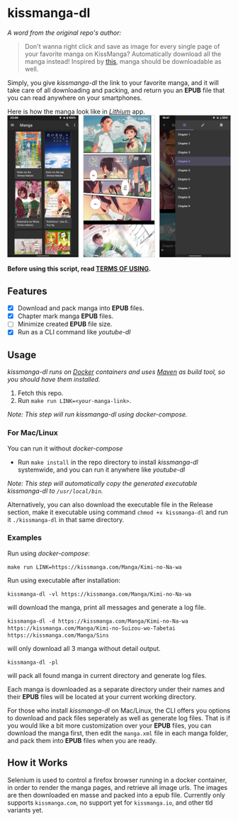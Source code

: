 # kissmanga-dl

_A word from the original repo's author:_

> Don't wanna right click and save as image for every single page of your favorite manga on KissManga?
> Automatically download all the manga instead! Inspired by [this](https://github.com/aviaryan/Kissanime-Batch-Downloader), manga should be downloadable as well.

Simply, you give _kissmanga-dl_ the link to your favorite manga, and it will take care of all downloading and packing, and return you an **EPUB** file that you can read anywhere on your smartphones.

Here is how the manga look like in [_Lithium_](https://play.google.com/store/apps/details?id=com.faultexception.reader) app.
![Created EPUB files on mobile](screens-demo.png)

**Before using this script, read [TERMS OF USING](terms-of-using.md).**

## Features

- [x] Download and pack manga into **EPUB** files.
- [x] Chapter mark manga **EPUB** files.
- [ ] Minimize created **EPUB** file size.
- [x] Run as a CLI command like _youtube-dl_

## Usage

_kissmanga-dl runs on [Docker](https://docs.docker.com/get-docker/) containers and uses [Maven](http://maven.apache.org/install.html) as build tool, so you should have them installed._

1. Fetch this repo.
2. Run `make run LINK=<your-manga-link>`.

_Note: This step will run kissmanga-dl using docker-compose._

### For Mac/Linux

You can run it without _docker-compose_

- Run `make install` in the repo directory to install _kissmanga-dl_ systemwide, and you can run it anywhere like _youtube-dl_

_Note: This step will automatically copy the generated executable kissmanga-dl to `/usr/local/bin`._

Alternatively, you can also download the executable file in the Release section, make it executable using command `chmod +x kissmanga-dl` and run it `./kissmanga-dl` in that same directory.

### Examples

Run using _docker-compose_:

```
make run LINK=https://kissmanga.com/Manga/Kimi-no-Na-wa
```

Run using executable after installation:

```
kissmanga-dl -vl https://kissmanga.com/Manga/Kimi-no-Na-wa
```

will download the manga, print all messages and generate a log file.

```
kissmanga-dl -d https://kissmanga.com/Manga/Kimi-no-Na-wa https://kissmanga.com/Manga/Kimi-no-Suizou-wo-Tabetai https://kissmanga.com/Manga/Sins
```

will only download all 3 manga without detail output.

```
kissmanga-dl -pl
```

will pack all found manga in current directory and generate log files.

Each manga is downloaded as a separate directory under their names and their **EPUB** files will be located at your current working directory.

For those who install _kissmanga-dl_ on Mac/Linux, the CLI offers you options to download and pack files seperately as well as generate log files. That is if you would like a bit more customization over your **EPUB** files, you can download the manga first, then edit the `manga.xml` file in each manga folder, and pack them into **EPUB** files when you are ready.

## How it Works

Selenium is used to control a firefox browser running in a docker container, in order to render the manga pages, and retrieve all image urls. The images are then downloaded en masse and packed into a epub file.
Currently only supports `kissmanga.com`, no support yet for `kissmanga.io`, and other tld variants yet.
